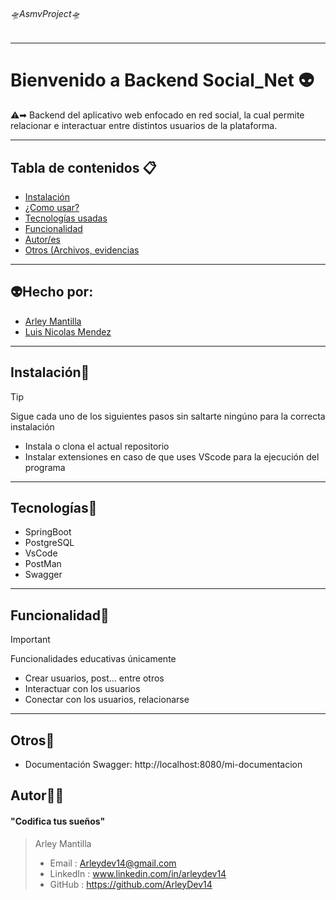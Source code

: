 ###### 🛸AsmvProject🛸

---

# Bienvenido a Backend Social_Net 👽️

⚠️➡︎ Backend del aplicativo web enfocado en red social, la cual permite relacionar e interactuar entre distintos usuarios de la plataforma.

---

## Tabla de contenidos 📋

- [Instalación](#Instalación) 
- [¿Como usar?](#Como_usar) 
- [Tecnologías usadas](#Tecnologías)
- [Funcionalidad](#Funcionalidad)
- [Autor/es](#Autor)
- [Otros (Archivos, evidencias](#Otros)

---

## 👽️Hecho por:

- [Arley Mantilla](#Autor)
- [Luis Nicolas Mendez](#Autor)

---

## Instalación📂

> [!TIP]
> Sigue cada uno de los siguientes pasos sin saltarte ningúno para la correcta instalación

- Instala o clona el actual repositorio
- Instalar extensiones en caso de que uses VScode para la ejecución del programa

---

## Tecnologías📱

- SpringBoot
- PostgreSQL 
- VsCode
- PostMan
- Swagger

---

## Funcionalidad💭

> [!IMPORTANT]  
> Funcionalidades educativas únicamente

- Crear usuarios, post... entre otros
- Interactuar con los usuarios
- Conectar con los usuarios, relacionarse

---

## Otros🔨

- Documentación Swagger: http://localhost:8080/mi-documentacion

## Autor👨‍💻

#### "Codifica tus sueños"

> Arley Mantilla
>
> - Email : 		Arleydev14@gmail.com
> - LinkedIn : 	www.linkedin.com/in/arleydev14
> - GitHub :		https://github.com/ArleyDev14